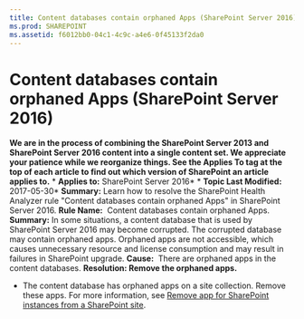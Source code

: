 ```yaml
---
title: Content databases contain orphaned Apps (SharePoint Server 2016)
ms.prod: SHAREPOINT
ms.assetid: f6012bb0-04c1-4c9c-a4e6-0f45133f2da0
---
```



# Content databases contain orphaned Apps (SharePoint Server 2016)
 **We are in the process of combining the SharePoint Server 2013 and SharePoint Server 2016 content into a single content set. We appreciate your patience while we reorganize things. See the Applies To tag at the top of each article to find out which version of SharePoint an article applies to.** * **Applies to:** SharePoint Server 2016*  * **Topic Last Modified:** 2017-05-30* **Summary:** Learn how to resolve the SharePoint Health Analyzer rule "Content databases contain orphaned Apps" in SharePoint Server 2016. **Rule Name:**  Content databases contain orphaned Apps. **Summary:** In some situations, a content database that is used by SharePoint Server 2016 may become corrupted. The corrupted database may contain orphaned apps. Orphaned apps are not accessible, which causes unnecessary resource and license consumption and may result in failures in SharePoint upgrade. **Cause:**  There are orphaned apps in the content databases. **Resolution: Remove the orphaned apps.**
-  The content database has orphaned apps on a site collection. Remove these apps. For more information, see [Remove app for SharePoint instances from a SharePoint site](html/remove-app-for-sharepoint-instances-from-a-sharepoint-site.md).
    
  

